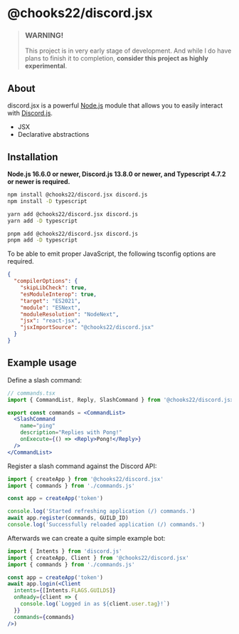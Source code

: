 # @chooks22/discord.jsx

> ### WARNING!
>
> This project is in very early stage of development. And while I do have plans
> to finish it to completion, **consider this project as highly experimental**.

## About

discord.jsx is a powerful [Node.js](https://nodejs.org) module that allows you
to easily interact with [Discord.js](https://discordjs.guide).

- JSX
- Declarative abstractions

## Installation

**Node.js 16.6.0 or newer, Discord.js 13.8.0 or newer, and Typescript 4.7.2 or
newer is required.**

```sh
npm install @chooks22/discord.jsx discord.js
npm install -D typescript

yarn add @chooks22/discord.jsx discord.js
yarn add -D typescript

pnpm add @chooks22/discord.jsx discord.js
pnpm add -D typescript
```

To be able to emit proper JavaScript, the following tsconfig options are required.

```json
{
  "compilerOptions": {
    "skipLibCheck": true,
    "esModuleInterop": true,
    "target": "ES2021",
    "module": "ESNext",
    "moduleResolution": "NodeNext",
    "jsx": "react-jsx",
    "jsxImportSource": "@chooks22/discord.jsx"
  }
}
```

## Example usage

Define a slash command:

```jsx
// commands.tsx
import { CommandList, Reply, SlashCommand } from '@chooks22/discord.jsx'

export const commands = <CommandList>
  <SlashCommand
    name="ping"
    description="Replies with Pong!"
    onExecute={() => <Reply>Pong!</Reply>}
  />
</CommandList>
```

Register a slash command against the Discord API:

```jsx
import { createApp } from '@chooks22/discord.jsx'
import { commands } from './commands.js'

const app = createApp('token')

console.log('Started refreshing application (/) commands.')
await app.register(commands, GUILD_ID)
console.log('Successfully reloaded application (/) commands.')
```

Afterwards we can create a quite simple example bot:

```jsx
import { Intents } from 'discord.js'
import { createApp, Client } from '@chooks22/discord.jsx'
import { commands } from './commands.js'

const app = createApp('token')
await app.login(<Client
  intents={[Intents.FLAGS.GUILDS]}
  onReady={client => {
    console.log(`Logged in as ${client.user.tag}!`)
  }}
  commands={commands}
/>)
```
